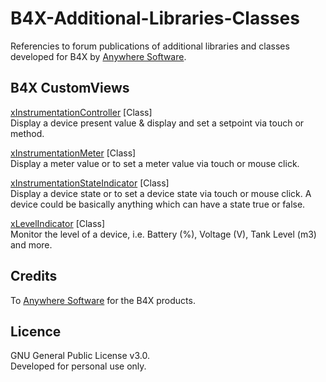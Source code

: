 # B4X-Additional-Libraries-Classes
Referencies to forum publications of additional libraries and classes developed for B4X by [Anywhere Software](https://www.b4x.com).

## B4X CustomViews
[xInstrumentationController](https://www.b4x.com/android/forum/threads/b4x-customview-class-xinstrumentationcontroller.136157/) [Class]  
Display a device present value & display and set a setpoint via touch or method.

[xInstrumentationMeter](https://www.b4x.com/android/forum/threads/b4x-customview-class-xinstrumentationmeter.135936/) [Class]  
Display a meter value or to set a meter value via touch or mouse click.

[xInstrumentationStateIndicator](https://www.b4x.com/android/forum/threads/b4x-customview-class-xinstrumentationstateindicator.136022/) [Class]  
Display a device state or to set a device state via touch or mouse click.
A device could be basically anything which can have a state true or false.

[xLevelIndicator](https://www.b4x.com/android/forum/threads/b4x-customview-class-xlevelindicator.135894/) [Class]  
Monitor the level of a device, i.e. Battery (%), Voltage (V), Tank Level (m3) and more.

## Credits
To [Anywhere Software](http://www.b4x.com) for the B4X products.

## Licence
GNU General Public License v3.0.  
Developed for personal use only.
